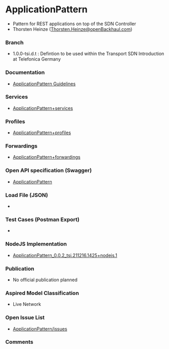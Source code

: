 # ApplicationPattern
- Pattern for REST applications on top of the SDN Controller
- Thorsten Heinze (Thorsten.Heinze@openBackhaul.com)

### Branch
- 1.0.0-tsi.d.t : Defintion to be used within the Transport SDN Introduction at Telefonica Germany

### Documentation
- [ApplicationPattern Guidelines](./doc/Main.md)

### Services
- [ApplicationPattern+services](./ApplicationPattern+services.yaml)

### Profiles
- [ApplicationPattern+profiles](./ApplicationPattern+profiles.yaml)

### Forwardings
- [ApplicationPattern+forwardings](./ApplicationPattern+forwardings.yaml)

### Open API specification (Swagger)
- [ApplicationPattern](./ApplicationPattern.yaml)

### Load File (JSON)
- 

### Test Cases (Postman Export)
- 

### NodeJS Implementation
- [ApplicationPattern_0.0.2_tsi.211216.1425+nodejs.1](./ApplicationPattern_0.0.2_tsi.211216.1425+nodejs.1.zip)

### Publication
- No official publication planned

### Aspired Model Classification
- Live Network

### Open Issue List
- [ApplicationPattern/issues](../../issues)

### Comments

